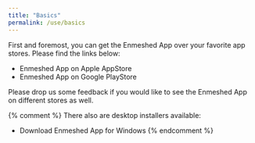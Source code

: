 ```yaml
---
title: "Basics"
permalink: /use/basics
---
```


First and foremost, you can get the Enmeshed App over your favorite app stores. Please find the links below:

- Enmeshed App on Apple AppStore
- Enmeshed App on Google PlayStore

Please drop us some feedback if you would like to see the Enmeshed App on different stores as well.

{% comment %}
There also are desktop installers available:

- Download Enmeshed App for Windows
  {% endcomment %}
